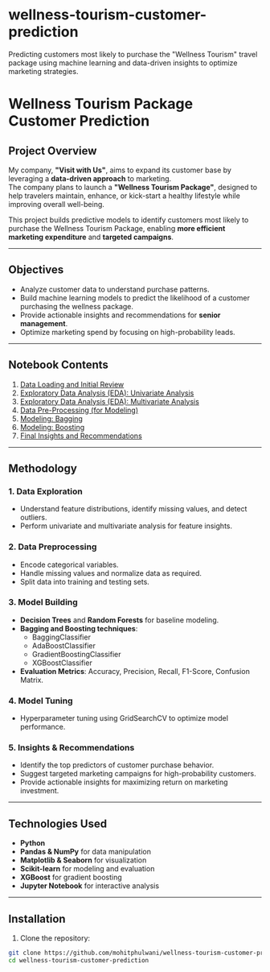 # wellness-tourism-customer-prediction
Predicting customers most likely to purchase the "Wellness Tourism" travel package using machine learning and data-driven insights to optimize marketing strategies.
# Wellness Tourism Package Customer Prediction

## Project Overview
My company, **"Visit with Us"**, aims to expand its customer base by leveraging a **data-driven approach** to marketing.  
The company plans to launch a **"Wellness Tourism Package"**, designed to help travelers maintain, enhance, or kick-start a healthy lifestyle while improving overall well-being.

This project builds predictive models to identify customers most likely to purchase the Wellness Tourism Package, enabling **more efficient marketing expenditure** and **targeted campaigns**.

---

## Objectives
- Analyze customer data to understand purchase patterns.
- Build machine learning models to predict the likelihood of a customer purchasing the wellness package.
- Provide actionable insights and recommendations for **senior management**.
- Optimize marketing spend by focusing on high-probability leads.

---

## Notebook Contents
1. [Data Loading and Initial Review](#link1)  
2. [Exploratory Data Analysis (EDA): Univariate Analysis](#link2)  
3. [Exploratory Data Analysis (EDA): Multivariate Analysis](#link3)  
4. [Data Pre-Processing (for Modeling)](#link4)  
5. [Modeling: Bagging](#link5)  
6. [Modeling: Boosting](#link6)  
7. [Final Insights and Recommendations](#link7)  

---

## Methodology

### 1. Data Exploration
- Understand feature distributions, identify missing values, and detect outliers.
- Perform univariate and multivariate analysis for feature insights.

### 2. Data Preprocessing
- Encode categorical variables.
- Handle missing values and normalize data as required.
- Split data into training and testing sets.

### 3. Model Building
- **Decision Trees** and **Random Forests** for baseline modeling.  
- **Bagging and Boosting techniques**:  
  - BaggingClassifier  
  - AdaBoostClassifier  
  - GradientBoostingClassifier  
  - XGBoostClassifier  
- **Evaluation Metrics**: Accuracy, Precision, Recall, F1-Score, Confusion Matrix.

### 4. Model Tuning
- Hyperparameter tuning using GridSearchCV to optimize model performance.

### 5. Insights & Recommendations
- Identify the top predictors of customer purchase behavior.  
- Suggest targeted marketing campaigns for high-probability customers.  
- Provide actionable insights for maximizing return on marketing investment.

---

## Technologies Used
- **Python**
- **Pandas & NumPy** for data manipulation
- **Matplotlib & Seaborn** for visualization
- **Scikit-learn** for modeling and evaluation
- **XGBoost** for gradient boosting
- **Jupyter Notebook** for interactive analysis

---

## Installation

1. Clone the repository:
```bash
git clone https://github.com/mohitphulwani/wellness-tourism-customer-prediction.git
cd wellness-tourism-customer-prediction


